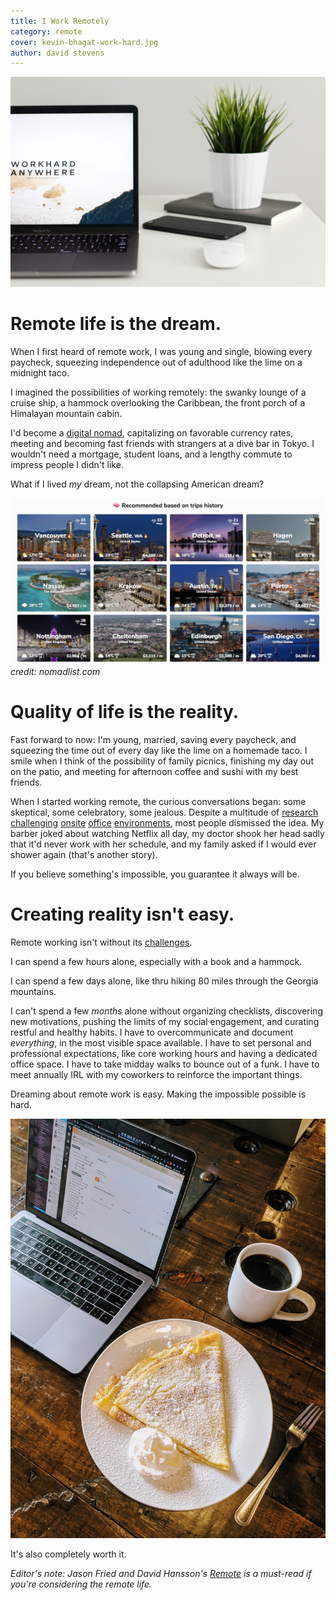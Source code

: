 ```yaml
---
title: I Work Remotely
category: remote
cover: kevin-bhagat-work-hard.jpg
author: david stevens
---
```


![unsplash.com](./kevin-bhagat-work-hard.jpg)

# Remote life is the dream.

When I first heard of remote work, I was young and single, blowing every paycheck, squeezing independence out of adulthood like the lime on a midnight taco.  

I imagined the possibilities of working remotely: the swanky lounge of a cruise ship, a hammock overlooking the Caribbean, the front porch of a Himalayan mountain cabin.  

I'd become a [digital nomad](https://levels.io/future-of-digital-nomads/), capitalizing on favorable currency rates, meeting and becoming fast friends with strangers at a dive bar in Tokyo.  I wouldn't need a mortgage, student loans, and a lengthy commute to impress people I didn't like.

What if I lived _my_ dream, not the collapsing American dream?

![nomadlist.com](./nomadlist.jpg)
_credit: nomadlist.com_

# Quality of life is the reality.

Fast forward to now: I'm young, married, saving every paycheck, and squeezing the time out of every day like the lime on a homemade taco.  I smile when I think of the possibility of family picnics, finishing my day out on the patio, and meeting for afternoon coffee and sushi with my best friends.

When I started working remote, the curious conversations began: some skeptical, some celebratory, some jealous.  Despite a multitude of [research](https://blog.shrm.org/sites/default/files/reports/WorkFlex%20Spotlight.pdf) [challenging](https://blog.hubstaff.com/why-remote-work-is-better/) [onsite](https://www.inc.com/brian-de-haaff/only-7-of-office-workers-are-productive-but-most-are-miserable.html) [office](https://qz.com/891537/if-you-dont-trust-your-employees-to-work-remotely-you-shouldnt-have-hired-them-in-the-first-place) [environments](https://www.forbes.com/sites/jeffboss/2017/05/19/why-ibms-move-to-rein-in-remote-workers-isnt-the-answer/#79d234043de0), most people dismissed the idea.  My barber joked about watching Netflix all day, my doctor shook her head sadly that it'd never work with her schedule, and my family asked if I would ever shower again (that's another story).

If you believe something's impossible, you guarantee it always will be.

# Creating reality isn't easy.

Remote working isn't without its [challenges](https://qz.com/775751/digital-nomad-problems-nomadlist-and-remoteok-founder-pieter-levels-explains-why-he-has-quit-the-nomadic-lifestyle/).

I can spend a few hours alone, especially with a book and a hammock.

I can spend a few days alone, like thru hiking 80 miles through the Georgia mountains.

I can't spend a few _months_ alone without organizing checklists, discovering new motivations, pushing the limits of my social engagement, and curating restful and healthy habits.  I have to overcommunicate and document _everything_, in the most visible space available.  I have to set personal and professional expectations, like core working hours and having a dedicated office space.  I have to take midday walks to bounce out of a funk.  I have to meet annually IRL with my coworkers to reinforce the important things.

Dreaming about remote work is easy.  Making the impossible possible is hard.

![](remote-workday.jpg)

It's also completely worth it.

_Editor's note: Jason Fried and David Hansson's [Remote](https://rachelbaskerville.com/reflections-on-remote-office-not-required-from-the-perspective-of-people-ops-on-a-small-remote-968f6e921b1c) is a must-read if you're considering the remote life._
